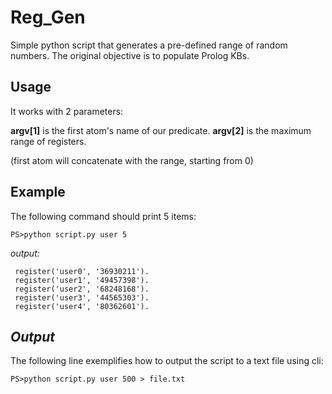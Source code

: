 
# Reg_Gen
Simple python script that generates a pre-defined range of random numbers.
The original objective is to populate Prolog KBs. <br>

## **Usage**

It works with 2 parameters:

**argv[1]** is the first atom's name of our predicate.
**argv[2]** is the maximum range of registers.

(first atom will concatenate with the range, starting from 0)
## **Example**
The following command should print 5 items:

    PS>python script.py user 5

*output:*
   

     register('user0', '36930211').
     register('user1', '49457398').
     register('user2', '68248168').
     register('user3', '44565303').
     register('user4', '80362601').


## *Output*
The following line exemplifies how to output the script to a text file using cli:

    PS>python script.py user 500 > file.txt
